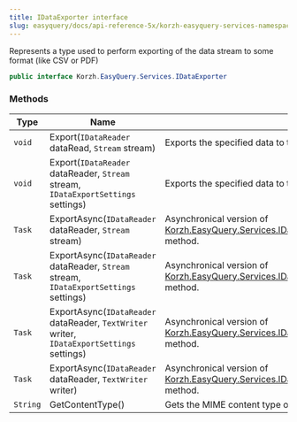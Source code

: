 ```yaml
---
title: IDataExporter interface
slug: easyquery/docs/api-reference-5x/korzh-easyquery-services-namespace/idataexporter-interface
---
```



Represents a type used to perform exporting of the data stream to some format (like CSV or PDF)
```csharp
public interface Korzh.EasyQuery.Services.IDataExporter

```

### Methods

| Type | Name | Description | 
| --- | --- | --- | 
| `void` | Export(`IDataReader` dataRead, `Stream` stream) | Exports the specified data to the stream. | 
| `void` | Export(`IDataReader` dataReader, `Stream` stream, `IDataExportSettings` settings) | Exports the specified data to the stream. | 
| `Task` | ExportAsync(`IDataReader` dataReader, `Stream` stream) | Asynchronical version of [Korzh.EasyQuery.Services.IDataExporter.Export(System.Data.IDataReader,System.IO.Stream)](/api-reference-5x/korzh-easyquery-services-namespace/idataexporter-interface) method. | 
| `Task` | ExportAsync(`IDataReader` dataReader, `Stream` stream, `IDataExportSettings` settings) | Asynchronical version of [Korzh.EasyQuery.Services.IDataExporter.Export(System.Data.IDataReader,System.IO.Stream)](/api-reference-5x/korzh-easyquery-services-namespace/idataexporter-interface) method. | 
| `Task` | ExportAsync(`IDataReader` dataReader, `TextWriter` writer, `IDataExportSettings` settings) | Asynchronical version of [Korzh.EasyQuery.Services.IDataExporter.Export(System.Data.IDataReader,System.IO.Stream)](/api-reference-5x/korzh-easyquery-services-namespace/idataexporter-interface) method. | 
| `Task` | ExportAsync(`IDataReader` dataReader, `TextWriter` writer) | Asynchronical version of [Korzh.EasyQuery.Services.IDataExporter.Export(System.Data.IDataReader,System.IO.Stream)](/api-reference-5x/korzh-easyquery-services-namespace/idataexporter-interface) method. | 
| `String` | GetContentType() | Gets the MIME content type of the exporting format. |